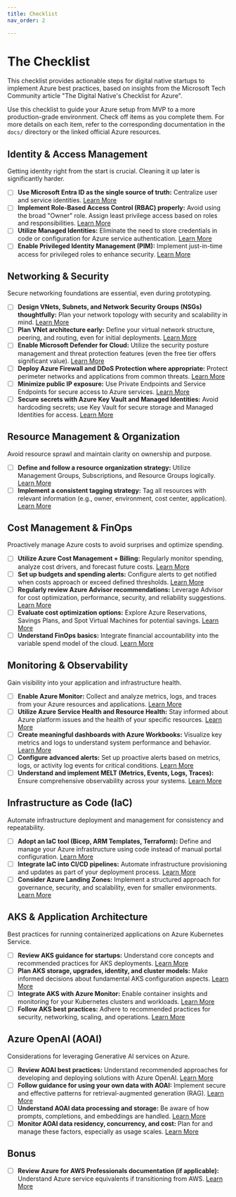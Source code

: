 ```yaml
---
title: Checklist
nav_order: 2

---
```


# The Checklist

This checklist provides actionable steps for digital native startups to implement Azure best practices, based on insights from the Microsoft Tech Community article "The Digital Native's Checklist for Azure".

Use this checklist to guide your Azure setup from MVP to a more production-grade environment. Check off items as you complete them. For more details on each item, refer to the corresponding documentation in the `docs/` directory or the linked official Azure resources.

## Identity & Access Management

Getting identity right from the start is crucial. Cleaning it up later is significantly harder.

- [ ] **Use Microsoft Entra ID as the single source of truth:** Centralize user and service identities. [Learn More](docs/identity-access.md#entra-id)
- [ ] **Implement Role-Based Access Control (RBAC) properly:** Avoid using the broad "Owner" role. Assign least privilege access based on roles and responsibilities. [Learn More](docs/identity-access.md#rbac)
- [ ] **Utilize Managed Identities:** Eliminate the need to store credentials in code or configuration for Azure service authentication. [Learn More](docs/identity-access.md#managed-identities)
- [ ] **Enable Privileged Identity Management (PIM):** Implement just-in-time access for privileged roles to enhance security. [Learn More](docs/identity-access.md#pim)

## Networking & Security

Secure networking foundations are essential, even during prototyping.

- [ ] **Design VNets, Subnets, and Network Security Groups (NSGs) thoughtfully:** Plan your network topology with security and scalability in mind. [Learn More](docs/networking-security.md#vnets-subnets-nsgs)
- [ ] **Plan VNet architecture early:** Define your virtual network structure, peering, and routing, even for initial deployments. [Learn More](docs/networking-security.md#vnet-architecture)
- [ ] **Enable Microsoft Defender for Cloud:** Utilize the security posture management and threat protection features (even the free tier offers significant value). [Learn More](docs/networking-security.md#defender-for-cloud)
- [ ] **Deploy Azure Firewall and DDoS Protection where appropriate:** Protect perimeter networks and applications from common threats. [Learn More](docs/networking-security.md#firewall-ddos)
- [ ] **Minimize public IP exposure:** Use Private Endpoints and Service Endpoints for secure access to Azure services. [Learn More](docs/networking-security.md#private-endpoints)
- [ ] **Secure secrets with Azure Key Vault and Managed Identities:** Avoid hardcoding secrets; use Key Vault for secure storage and Managed Identities for access. [Learn More](docs/networking-security.md#key-vault)

## Resource Management & Organization

Avoid resource sprawl and maintain clarity on ownership and purpose.

- [ ] **Define and follow a resource organization strategy:** Utilize Management Groups, Subscriptions, and Resource Groups logically. [Learn More](docs/resource-management.md#organization-strategy)
- [ ] **Implement a consistent tagging strategy:** Tag all resources with relevant information (e.g., owner, environment, cost center, application). [Learn More](docs/resource-management.md#tagging)

## Cost Management & FinOps

Proactively manage Azure costs to avoid surprises and optimize spending.

- [ ] **Utilize Azure Cost Management + Billing:** Regularly monitor spending, analyze cost drivers, and forecast future costs. [Learn More](docs/cost-finops.md#cost-management)
- [ ] **Set up budgets and spending alerts:** Configure alerts to get notified when costs approach or exceed defined thresholds. [Learn More](docs/cost-finops.md#budgets-alerts)
- [ ] **Regularly review Azure Advisor recommendations:** Leverage Advisor for cost optimization, performance, security, and reliability suggestions. [Learn More](docs/cost-finops.md#azure-advisor)
- [ ] **Evaluate cost optimization options:** Explore Azure Reservations, Savings Plans, and Spot Virtual Machines for potential savings. [Learn More](docs/cost-finops.md#optimization-options)
- [ ] **Understand FinOps basics:** Integrate financial accountability into the variable spend model of the cloud. [Learn More](docs/cost-finops.md#finops-basics)

## Monitoring & Observability

Gain visibility into your application and infrastructure health.

- [ ] **Enable Azure Monitor:** Collect and analyze metrics, logs, and traces from your Azure resources and applications. [Learn More](docs/monitoring-observability.md#azure-monitor)
- [ ] **Utilize Azure Service Health and Resource Health:** Stay informed about Azure platform issues and the health of your specific resources. [Learn More](docs/monitoring-observability.md#service-resource-health)
- [ ] **Create meaningful dashboards with Azure Workbooks:** Visualize key metrics and logs to understand system performance and behavior. [Learn More](docs/monitoring-observability.md#workbooks)
- [ ] **Configure advanced alerts:** Set up proactive alerts based on metrics, logs, or activity log events for critical conditions. [Learn More](docs/monitoring-observability.md#advanced-alerts)
- [ ] **Understand and implement MELT (Metrics, Events, Logs, Traces):** Ensure comprehensive observability across your systems. [Learn More](docs/monitoring-observability.md#melt)

## Infrastructure as Code (IaC)

Automate infrastructure deployment and management for consistency and repeatability.

- [ ] **Adopt an IaC tool (Bicep, ARM Templates, Terraform):** Define and manage your Azure infrastructure using code instead of manual portal configuration. [Learn More](docs/infrastructure-as-code.md#iac-tools)
- [ ] **Integrate IaC into CI/CD pipelines:** Automate infrastructure provisioning and updates as part of your deployment process. [Learn More](docs/infrastructure-as-code.md#cicd-integration)
- [ ] **Consider Azure Landing Zones:** Implement a structured approach for governance, security, and scalability, even for smaller environments. [Learn More](docs/infrastructure-as-code.md#landing-zones)

## AKS & Application Architecture

Best practices for running containerized applications on Azure Kubernetes Service.

- [ ] **Review AKS guidance for startups:** Understand core concepts and recommended practices for AKS deployments. [Learn More](docs/aks-app-architecture.md#aks-guidance)
- [ ] **Plan AKS storage, upgrades, identity, and cluster models:** Make informed decisions about fundamental AKS configuration aspects. [Learn More](docs/aks-app-architecture.md#aks-fundamentals)
- [ ] **Integrate AKS with Azure Monitor:** Enable container insights and monitoring for your Kubernetes clusters and workloads. [Learn More](docs/aks-app-architecture.md#aks-monitoring)
- [ ] **Follow AKS best practices:** Adhere to recommended practices for security, networking, scaling, and operations. [Learn More](docs/aks-app-architecture.md#aks-best-practices)

## Azure OpenAI (AOAI)

Considerations for leveraging Generative AI services on Azure.

- [ ] **Review AOAI best practices:** Understand recommended approaches for developing and deploying solutions with Azure OpenAI. [Learn More](docs/azure-openai.md#aoai-best-practices)
- [ ] **Follow guidance for using your own data with AOAI:** Implement secure and effective patterns for retrieval-augmented generation (RAG). [Learn More](docs/azure-openai.md#aoai-custom-data)
- [ ] **Understand AOAI data processing and storage:** Be aware of how prompts, completions, and embeddings are handled. [Learn More](docs/azure-openai.md#aoai-data-handling)
- [ ] **Monitor AOAI data residency, concurrency, and cost:** Plan for and manage these factors, especially as usage scales. [Learn More](docs/azure-openai.md#aoai-operational-considerations)

## Bonus

- [ ] **Review Azure for AWS Professionals documentation (if applicable):** Understand Azure service equivalents if transitioning from AWS. [Learn More](https://aka.ms/Azure4AWSPros)

